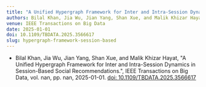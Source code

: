 ```yaml
---
title: "A Unified Hypergraph Framework for Inter and Intra-Session Dynamics in Session-Based Social Recommendations"
authors: Bilal Khan, Jia Wu, Jian Yang, Shan Xue, and Malik Khizar Hayat
venue: IEEE Transactions on Big Data
date: 2025-01-01
doi: 10.1109/TBDATA.2025.3566617
slug: hypergraph-framework-session-based
---
```


- Bilal Khan, Jia Wu, Jian Yang, Shan Xue, and Malik Khizar Hayat, "A Unified Hypergraph Framework for Inter and Intra-Session Dynamics in Session-Based Social Recommendations.", IEEE Transactions on Big Data, vol. nan, pp. nan, 2025-01-01. [doi: 10.1109/TBDATA.2025.3566617](10.1109/TBDATA.2025.3566617)
